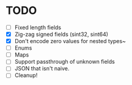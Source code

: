 # TODO

- [ ] Fixed length fields
- [x] Zig-zag signed fields (sint32, sint64)
- [x] Don't encode zero values for nested types~
- [ ] Enums
- [ ] Maps
- [ ] Support passthrough of unknown fields
- [ ] JSON that isn't naive.
- [ ] Cleanup!
